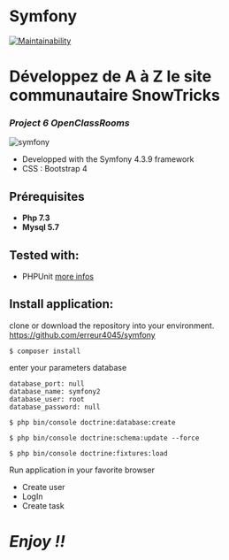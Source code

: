 # Symfony
[![Maintainability](https://api.codeclimate.com/v1/badges/96bff9fc7d6cd02562bb/maintainability)](https://codeclimate.com/github/yohannzaoui/projet8_ToDo_and_Co/maintainability)

Développez de A à Z le site communautaire SnowTricks
==================================
### *Project 6 OpenClassRooms*

![symfony](https://d1pwix07io15pr.cloudfront.net/vd3200fdf32/images/logos/header-logo.svg)

* Developped with the Symfony 4.3.9 framework
* CSS : Bootstrap 4

## Prérequisites
* **Php 7.3**
* **Mysql 5.7**

## Tested with:
- PHPUnit [more infos](https://phpunit.de/)

## Install application:
clone or download the repository into your environment. https://github.com/erreur4045/symfony

```
$ composer install
```
enter your parameters database
```
database_port: null
database_name: symfony2
database_user: root
database_password: null
```
```
$ php bin/console doctrine:database:create
```
```
$ php bin/console doctrine:schema:update --force
```
```
$ php bin/console doctrine:fixtures:load
```

Run application in your favorite browser

- Create user
- LogIn
- Create task

# *Enjoy !!*





